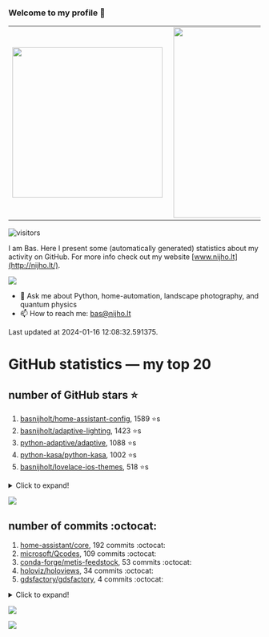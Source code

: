 ### Welcome to my profile 👋

<center>
  <table>
    <tr>
        <td><img width="300px" align="left" src="https://github-readme-stats.vercel.app/api/top-langs/?username=basnijholt&hide=TeX,Jupyter%20Notebook&layout=compact&theme=radical" /></td>
        <td><img align='right' src="https://github-readme-stats.vercel.app/api?username=basnijholt&show_icons=true&theme=radical" width="380"></td>
    </tr>
  </table>
</center>

![visitors](https://visitor-badge.glitch.me/badge?page_id=basnijholt.visitor-badge)

I am Bas. Here I present some (automatically generated) statistics about my activity on GitHub. For more info check out my website [www.nijho.lt](http://nijho.lt/).

![](https://www.nijho.lt/authors/admin/avatar_hu9e60e4b9bc120dfb6a666009f2878da6_182107_250x250_fill_q90_lanczos_center.jpg)

- 💬 Ask me about Python, home-automation, landscape photography, and quantum physics
- 📫 How to reach me: bas@nijho.lt

Last updated at 2024-01-16 12:08:32.591375.

# GitHub statistics — my top 20

## number of GitHub stars ⭐️

1. [basnijholt/home-assistant-config](https://github.com/basnijholt/home-assistant-config/), 1589 ⭐️s
2. [basnijholt/adaptive-lighting](https://github.com/basnijholt/adaptive-lighting/), 1423 ⭐️s
3. [python-adaptive/adaptive](https://github.com/python-adaptive/adaptive/), 1088 ⭐️s
4. [python-kasa/python-kasa](https://github.com/python-kasa/python-kasa/), 1002 ⭐️s
5. [basnijholt/lovelace-ios-themes](https://github.com/basnijholt/lovelace-ios-themes/), 518 ⭐️s
<details><summary>Click to expand!</summary>

6. [basnijholt/lovelace-ios-dark-mode-theme](https://github.com/basnijholt/lovelace-ios-dark-mode-theme/), 433 ⭐️s
7. [basnijholt/miflora](https://github.com/basnijholt/miflora/), 360 ⭐️s
8. [basnijholt/rsync-time-machine.py](https://github.com/basnijholt/rsync-time-machine.py/), 359 ⭐️s
9. [topocm/topocm_content](https://github.com/topocm/topocm_content/), 259 ⭐️s
10. [basnijholt/home-assistant-streamdeck-yaml](https://github.com/basnijholt/home-assistant-streamdeck-yaml/), 158 ⭐️s
11. [basnijholt/unidep](https://github.com/basnijholt/unidep/), 121 ⭐️s
12. [basnijholt/home-assistant-macbook-touch-bar](https://github.com/basnijholt/home-assistant-macbook-touch-bar/), 94 ⭐️s
13. [kwant-project/kwant](https://github.com/kwant-project/kwant/), 80 ⭐️s
14. [basnijholt/markdown-code-runner](https://github.com/basnijholt/markdown-code-runner/), 77 ⭐️s
15. [basnijholt/home-assistant-streamdeck-yaml-addon](https://github.com/basnijholt/home-assistant-streamdeck-yaml-addon/), 55 ⭐️s
16. [basnijholt/aiokef](https://github.com/basnijholt/aiokef/), 34 ⭐️s
17. [basnijholt/thesis-cover](https://github.com/basnijholt/thesis-cover/), 29 ⭐️s
18. [basnijholt/adaptive-scheduler](https://github.com/basnijholt/adaptive-scheduler/), 24 ⭐️s
19. [basnijholt/instacron](https://github.com/basnijholt/instacron/), 20 ⭐️s
20. [kwant-project/kwant-tutorial-2016](https://github.com/kwant-project/kwant-tutorial-2016/), 18 ⭐️s

</details>

![](https://github.com/basnijholt/basnijholt/raw/main/stars_over_time.png)

## number of commits :octocat:

1. [home-assistant/core](https://github.com/home-assistant/core/), 192 commits :octocat:
2. [microsoft/Qcodes](https://github.com/microsoft/Qcodes/), 109 commits :octocat:
3. [conda-forge/metis-feedstock](https://github.com/conda-forge/metis-feedstock/), 53 commits :octocat:
4. [holoviz/holoviews](https://github.com/holoviz/holoviews/), 34 commits :octocat:
5. [gdsfactory/gdsfactory](https://github.com/gdsfactory/gdsfactory/), 4 commits :octocat:
<details><summary>Click to expand!</summary>

6. [pyvista/pyvista](https://github.com/pyvista/pyvista/), 2 commits :octocat:
7. [pypa/hatch](https://github.com/pypa/hatch/), 1 commits :octocat:
8. [basnijholt/home-assistant-config](https://github.com/basnijholt/home-assistant-config/), 0 commits :octocat:
9. [Koenkk/zigbee2mqtt.io](https://github.com/Koenkk/zigbee2mqtt.io/), 0 commits :octocat:
10. [vinta/awesome-python](https://github.com/vinta/awesome-python/), 0 commits :octocat:
11. [sseemayer/qstat-pretty](https://github.com/sseemayer/qstat-pretty/), 0 commits :octocat:
12. [basnijholt/adaptive-tools](https://github.com/basnijholt/adaptive-tools/), 0 commits :octocat:
13. [PiotrMachowski/lovelace-xiaomi-vacuum-map-card](https://github.com/PiotrMachowski/lovelace-xiaomi-vacuum-map-card/), 0 commits :octocat:
14. [basnijholt/cadnano-scripts](https://github.com/basnijholt/cadnano-scripts/), 0 commits :octocat:
15. [trelau/SMESH](https://github.com/trelau/SMESH/), 0 commits :octocat:
16. [conda-forge/pelican-feedstock](https://github.com/conda-forge/pelican-feedstock/), 0 commits :octocat:
17. [conda-forge/holoviews-feedstock](https://github.com/conda-forge/holoviews-feedstock/), 0 commits :octocat:
18. [conda-forge/nb_conda-feedstock](https://github.com/conda-forge/nb_conda-feedstock/), 0 commits :octocat:
19. [python-adaptive/adaptive](https://github.com/python-adaptive/adaptive/), 0 commits :octocat:
20. [quantumlib/qsim](https://github.com/quantumlib/qsim/), 0 commits :octocat:

</details>

![](https://github.com/basnijholt/basnijholt/raw/main/commits_per_hour.png)

![](https://github.com/basnijholt/basnijholt/raw/main/commits_per_weekday.png)

